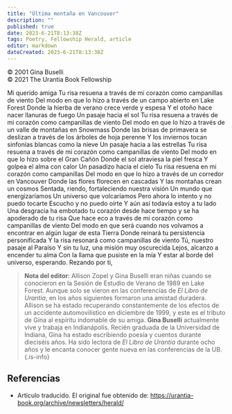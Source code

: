 ```yaml
---
title: "Última montaña en Vancouver"
description: ""
published: true
date: 2023-6-21T8:13:38Z
tags: Poetry, Fellowship Herald, article
editor: markdown
dateCreated: 2023-6-21T8:13:38Z
---
```


<p class="v-card v-sheet theme--light grey lighten-3 px-2">© 2001 Gina Buselli<br>© 2021 The Urantia Book Fellowship</p>

Mi querido amiga
Tu risa resuena a través de mi corazón como campanillas de viento
Del modo en que lo hizo a través de un campo abierto en Lake Forest
Donde la hierba de verano crece verde y espesa
Y el otoño hace nacer llanuras de fuego
Un pasaje hacia el sol
Tu risa resuena a través de mi corazón como campanillas de viento
Del modo en que lo hizo a través de un valle de montañas en Snowmass
Donde las brisas de primavera se deslizan a través de los árboles de hoja perenne
Y los inviernos tocan sinfonías blancas como la nieve
Un pasaje hacia a las estrellas
Tu risa resuena a través de mi corazón como campanillas de viento
Del modo en que lo hizo sobre el Gran Cañón
Donde el sol atraviesa la piel fresca
Y golpea el alma con calor
Un pasadizo hacia el cielo
Tu risa resuena en mi corazón como campanillas
Del modo en que lo hizo a través de un corredor en Vancouver
Donde las flores florecen en cascadas
Y las montañas crean un cosmos
Sentada, riendo, fortaleciendo nuestra visión
Un mundo que energizaríamos
Un universo que volcaríamos
Pero ahora lo intento y no puedo tocarte
Escucho y no puedo oírte
Y aún así todavía estoy a tu lado
Una desgracia ha embotado tu corazón desde hace tiempo
y se ha apoderado de tu risa
Que hace eco a través de mi corazón como campanillas de viento
Del modo en que será cuando nos volvamos a encontrar en algún lugar de esta Tierra
Donde reinará tu persistencia personificada
Y la risa resonará como campanillas de viento
Tú, nuestro pasaje al Paraíso
Y sin tu luz, una misión muy oscurecida
Lejos, alcanzo a encender tu alma
Con la llama que pusiste en la mía
Y estar al borde del universo, esperando.
Rezando por ti,

> **Nota del editor**: Allison Zopel y Gina Buselli eran niñas cuando se conocieron en la Sesión de Estudio de Verano de 1989 en Lake Forest. Aunque solo se vieron en las conferencias de _El Libro de Urantia_, en los años siguientes formaron una amistad duradera. Allison se ha estado recuperando constantemente de los efectos de un accidente automovilístico en diciembre de 1999, y este es el tributo de Gina al espíritu indomable de su amiga.
> **Gina Buselli** actualmente vive y trabaja en Indianápolis. Recién graduada de la Universidad de Indiana, Gina ha estado escribiendo poesía y cuentos durante dieciséis años. Ha sido lectora de _El Libro de Urantia_ durante ocho años y le encanta conocer gente nueva en las conferencias de la UB.
{.is-info}

## Referencias

- Artículo traducido. El original fue obtenido de: https://urantia-book.org/archive/newsletters/herald/